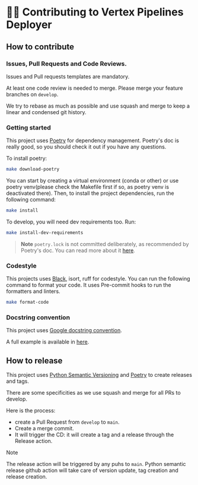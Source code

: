# 🧑‍💻 Contributing to Vertex Pipelines Deployer

## How to contribute


### Issues, Pull Requests and Code Reviews.

Issues and Pull requests templates are mandatory.

At least one code review is needed to merge. Please merge your feature branches on `develop`.

We try to rebase as much as possible and use squash and merge to keep a linear and condensed git history.

### Getting started

This project uses [Poetry](https://python-poetry.org/) for dependency management. Poetry's doc is really good, so you should check it out if you have any questions.

To install poetry:

```bash
make download-poetry
```

You can start by creating a virtual environment (conda or other) or use poetry venv(please check the Makefile first if so, as poetry venv is deactivated there). Then, to install the project dependencies, run the following command:

```bash
make install
```

To develop, you will need dev requirements too. Run:
```bash
make install-dev-requirements
```

> **Note**
> `poetry.lock` is not committed deliberately, as recommended by Poetry's doc. You can read more about it [here](https://python-poetry.org/docs/basic-usage/#as-a-library-developer).

### Codestyle

This projects uses [Black](https://black.readthedocs.io/en/stable/), isort, ruff for codestyle. You can run the following command to format your code. It uses Pre-commit hooks to run the formatters and linters.

```bash
make format-code
```

### Docstring convention

This project uses [Google docstring convention](https://google.github.io/styleguide/pyguide.html#38-comments-and-docstrings).

A full example is available in [here](https://sphinxcontrib-napoleon.readthedocs.io/en/latest/example_google.html).


## How to release

This project uses [Python Semantic Versioning](https://python-semantic-release.readthedocs.io/en/latest/automatic-releases/github-actions.html)
and [Poetry](https://python-poetry.org/docs/cli/#build) to create releases and tags.

There are some specificities as we use squash and merge for all PRs to develop.

Here is the process:
- create a Pull Request from `develop` to `main`.
- Create a merge commit.
- It will trigger the CD: it will create a tag and a release through the Release action.

> [!NOTE]
> The release action will be triggered by any puhs to `main`.
> Python semantic release github action will take care of version update, tag creation and release creation.
